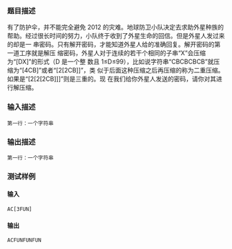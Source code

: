 ### 题目描述

有了防护伞，并不能完全避免 2012 的灾难。地球防卫小队决定去求助外星种族的帮助。经过很长时间的努力，小队终于收到了外星生命的回信。但是外星人发过来的却是一 串密码。只有解开密码，才能知道外星人给的准确回复。解开密码的第一道工序就是解压 缩密码，外星人对于连续的若干个相同的子串“X”会压缩为“[DX]”的形式（D 是一个整 数且 1≤D≤99），比如说字符串“CBCBCBCB”就压缩为“[4CB]”或者“[2[2CB]]”，类 似于后面这种压缩之后再压缩的称为二重压缩。如果是“[2[2[2CB]]]”则是三重的。现 在我们给你外星人发送的密码，请你对其进行解压缩。


### 输入描述

```
第一行：一个字符串
```
### 输出描述

```
第一行：一个字符串
```

### 测试样例
#### 输入
```
AC[3FUN]

```
#### 输出
```
ACFUNFUNFUN
```
